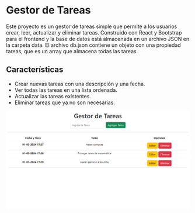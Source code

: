 # Gestor de Tareas

Este proyecto es un gestor de tareas simple que permite a los usuarios crear, leer, actualizar y eliminar tareas. Construido con React y Bootstrap para el frontend y la base de datos está almacenada en un archivo JSON en la carpeta data. El archivo db.json contiene un objeto con una propiedad tareas, que es un array que almacena todas las tareas. 

## Características
* Crear nuevas tareas con una descripción y una fecha.
* Ver todas las tareas en una lista ordenada.
* Actualizar las tareas existentes.
* Eliminar tareas que ya no son necesarias.

![Gestor de Tareas](src/images/gestordetareas.PNG)
